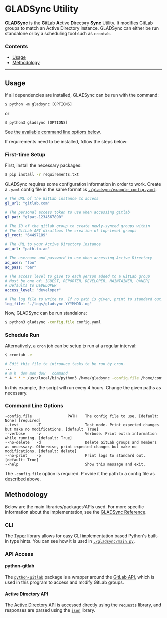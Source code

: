 # GLADSync Utility

**GLADSync** is the **G**it**L**ab **A**ctive **D**irectory **Sync** Utility. It modifies GitLab groups to match an Active Directory instance. GLADSync can either be run standalone or by a scheduling tool such as `crontab`.

### Contents

- [Usage](#usage)
- [Methodology](#methodology)

---

## Usage

If all dependencies are installed, GLADSync can be run with the command:

```
$ python -m gladsync [OPTIONS]
```

or

```
$ python3 gladsync [OPTIONS]
```

See [the available command line options below](#command-line-options).

If requirements need to be installed, follow the steps below:

### First-time Setup

First, install the necessary packages:

```bash
$ pip install -r requirements.txt
```

GLADSync requires some configuration information in order to work. Create a `.yaml` config file in the same format as [`./gladsync/example_config.yaml`](./gladsync/example_config.yaml):

```yaml
# The URL of the GitLab instance to access
gl_url: "gitlab.com"

# The personal access token to use when accessing gitlab
gl_pat: "glpat-1234567890"

# The ID of the gitlab group to create newly-synced groups within
# The GitLab API disallows the creation of top-level groups
gl_root: "64497189"

# The URL to your Active Directory instance
ad_url: "path.to.ad"

# The username and password to use when accessing Active Directory
ad_user: "foo"
ad_pass: "bar"

# The access level to give to each person added to a GitLab group
# Must be one of: [GUEST, REPORTER, DEVELOPER, MAINTAINER, OWNER]
# Defaults to DEVELOPER
access_level: "developer"

# The log file to write to. If no path is given, print to standard out.
log_file: "./logs/gladsync-YYYMMDD.log"
```

Now, GLADSync can be run standalone:

```bash
$ python3 gladsync -config.file config.yaml
```

### Schedule Run

Alternatively, a `cron` job can be setup to run at a regular interval:

```bash
$ crontab -e
```

```bash
# Edit this file to introduce tasks to be run by cron.
...
# m h  dom mon dow   command
* 4 * * * /usr/local/bin/python3 /home/gladsync -config.file /home/config.yaml
```

In this example, the script will run every 4 hours. Change the given paths as necessary.

### Command Line Options

```
-config.file                PATH    The config file to use. [default: None] [required]
--test        -T                    Test mode. Print expected changes but make no modifications. [default: True]
--verbose     -v                    Verbose. Print extra information while running. [default: True]
--no-delete   -d                    Delete GitLab groups and members as necessary. Otherwise, print expected changes but make no modifications. [default: delete]
--no-print    -p                    Print logs to standard out. [default: True]
--help                              Show this message and exit.
```

The `-config.file` option is required. Provide it the path to a config file as described above.

## Methodology

Below are the main libraries/packages/APIs used. For more specific information about the implementation, see the [GLADSync Reference](./gladsync/README.md).

### CLI

The [Typer](https://typer.tiangolo.com/) library allows for easy CLI implementation based Python's built-in type hints. You can see how it is used in [`./gladsync/main.py`](./gladsync/main.py).

### API Access

#### python-gitlab

The [`python-gitlab`](https://python-gitlab.readthedocs.io/en/stable/index.html) package is a wrapper around the [GitLab API](https://docs.gitlab.com/ee/api/rest/), which is used in this program to access and modify GitLab groups.

#### Active Directory API

The [Active Directory API](https://learn.microsoft.com/en-us/graph/api/overview?view=graph-rest-1.0) is accessed directly using the [`requests`](https://pypi.org/project/requests/) library, and responses are parsed using the [`json`](https://docs.python.org/3/library/json.html) library.
